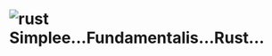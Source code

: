 # ![rust](https://img.shields.io/badge/Rust-000000?style=for-the-badge&logo=rust&logoColor=white) Simplee...Fundamentalis...Rust...
